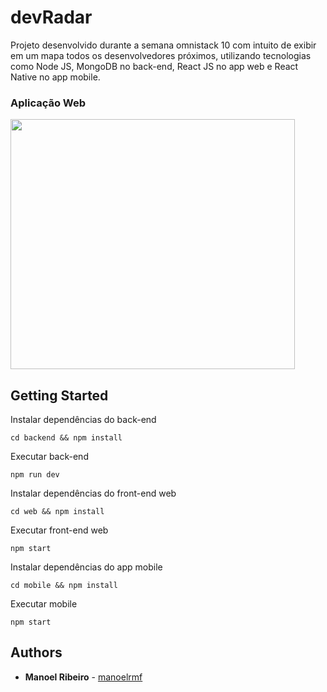 # devRadar
Projeto desenvolvido durante a semana omnistack 10 com intuito de exibir em um mapa todos os desenvolvedores próximos, utilizando tecnologias como Node JS, MongoDB no back-end, React JS no app web e React Native no app mobile.

### Aplicação Web
<img src="https://user-images.githubusercontent.com/28743763/79703531-c45cd900-8282-11ea-9d0d-1ad0203ed6e1.png" 
width="95%" height="400px"
/> 


## Getting Started

Instalar dependências do back-end

```
cd backend && npm install
```

Executar back-end

```
npm run dev
```
Instalar dependências do front-end web

```
cd web && npm install
```

Executar front-end web

```
npm start
```
Instalar dependências do app mobile

```
cd mobile && npm install
```

Executar mobile

```
npm start
```

## Authors

* **Manoel Ribeiro** - [manoelrmf](https://github.com/manoelrmf)
